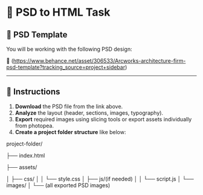 # 🎨 PSD to HTML Task

## 📁 PSD Template
You will be working with the following PSD design:

🔗 (https://www.behance.net/asset/306533/Arcworks-architecture-firm-psd-template?tracking_source=project+sidebar)

---

## 📝 Instructions

1. **Download** the PSD file from the link above.
2. **Analyze** the layout (header, sections, images, typography).
3. **Export** required images using slicing tools or export assets individually from photopea.
4. **Create a project folder structure** like below:

project-folder/

├── index.html

├── assets/

│   ├── css/
│   │   └── style.css
│   ├── js/(if needed)
│   │   └── script.js
│   └── images/
│       └── (all exported PSD images)
